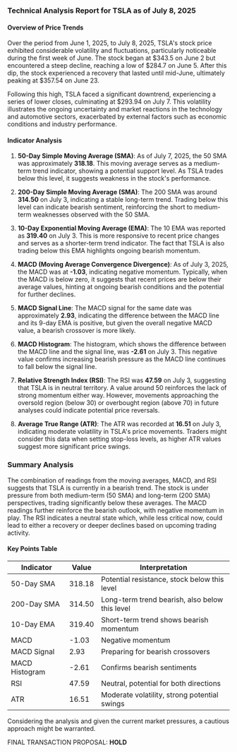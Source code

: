 ### Technical Analysis Report for TSLA as of July 8, 2025

#### Overview of Price Trends

Over the period from June 1, 2025, to July 8, 2025, TSLA's stock price exhibited considerable volatility and fluctuations, particularly noticeable during the first week of June. The stock began at $343.5 on June 2 but encountered a steep decline, reaching a low of $284.7 on June 5. After this dip, the stock experienced a recovery that lasted until mid-June, ultimately peaking at $357.54 on June 23.

Following this high, TSLA faced a significant downtrend, experiencing a series of lower closes, culminating at $293.94 on July 7. This volatility illustrates the ongoing uncertainty and market reactions in the technology and automotive sectors, exacerbated by external factors such as economic conditions and industry performance.

#### Indicator Analysis

1. **50-Day Simple Moving Average (SMA)**: As of July 7, 2025, the 50 SMA was approximately **318.18**. This moving average serves as a medium-term trend indicator, showing a potential support level. As TSLA trades below this level, it suggests weakness in the stock's performance.

2. **200-Day Simple Moving Average (SMA)**: The 200 SMA was around **314.50** on July 3, indicating a stable long-term trend. Trading below this level can indicate bearish sentiment, reinforcing the short to medium-term weaknesses observed with the 50 SMA.

3. **10-Day Exponential Moving Average (EMA)**: The 10 EMA was reported as **319.40** on July 3. This is more responsive to recent price changes and serves as a shorter-term trend indicator. The fact that TSLA is also trading below this EMA highlights ongoing bearish momentum.

4. **MACD (Moving Average Convergence Divergence)**: As of July 3, 2025, the MACD was at **-1.03**, indicating negative momentum. Typically, when the MACD is below zero, it suggests that recent prices are below their average values, hinting at ongoing bearish conditions and the potential for further declines.

5. **MACD Signal Line**: The MACD signal for the same date was approximately **2.93**, indicating the difference between the MACD line and its 9-day EMA is positive, but given the overall negative MACD value, a bearish crossover is more likely.

6. **MACD Histogram**: The histogram, which shows the difference between the MACD line and the signal line, was **-2.61** on July 3. This negative value confirms increasing bearish pressure as the MACD line continues to fall below the signal line.

7. **Relative Strength Index (RSI)**: The RSI was **47.59** on July 3, suggesting that TSLA is in neutral territory. A value around 50 reinforces the lack of strong momentum either way. However, movements approaching the oversold region (below 30) or overbought region (above 70) in future analyses could indicate potential price reversals.

8. **Average True Range (ATR)**: The ATR was recorded at **16.51** on July 3, indicating moderate volatility in TSLA's price movements. Traders might consider this data when setting stop-loss levels, as higher ATR values suggest more significant price swings.

### Summary Analysis

The combination of readings from the moving averages, MACD, and RSI suggests that TSLA is currently in a bearish trend. The stock is under pressure from both medium-term (50 SMA) and long-term (200 SMA) perspectives, trading significantly below these averages. The MACD readings further reinforce the bearish outlook, with negative momentum in play. The RSI indicates a neutral state which, while less critical now, could lead to either a recovery or deeper declines based on upcoming trading activity.

#### Key Points Table

| Indicator                   | Value       | Interpretation                                |
|-----------------------------|-------------|-----------------------------------------------|
| 50-Day SMA                  | 318.18     | Potential resistance, stock below this level  |
| 200-Day SMA                 | 314.50     | Long-term trend bearish, also below this level |
| 10-Day EMA                  | 319.40     | Short-term trend shows bearish momentum        |
| MACD                        | -1.03      | Negative momentum                             |
| MACD Signal                 | 2.93       | Preparing for bearish crossovers             |
| MACD Histogram              | -2.61      | Confirms bearish sentiments                    |
| RSI                         | 47.59      | Neutral, potential for both directions         |
| ATR                         | 16.51      | Moderate volatility, strong potential swings    |

Considering the analysis and given the current market pressures, a cautious approach might be warranted.

FINAL TRANSACTION PROPOSAL: **HOLD**
